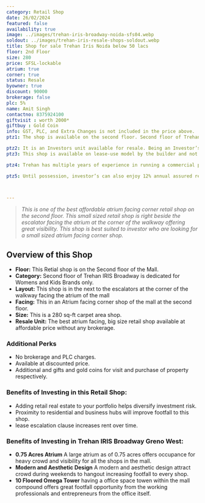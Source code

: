 ```yaml
---
category: Retail Shop
date: 26/02/2024
featured: false
availability: true
image: ../images/trehan-iris-broadway-noida-sfs04.webp
soldout: ../images/trehan-iris-resale-shops-soldout.webp
title: Shop for sale Trehan Iris Noida below 50 lacs
floor: 2nd Floor
size: 280
price: SFSL-lockable
atrium: true
corner: true
status: Resale
byowner: true
discount: 90000
brokerage: false
plc: 5%
name: Amit Singh
contactno: 8375924100
giftvisit : worth 2000*
giftbuy : Gold Coin
info: GST, PLC, and Extra Changes is not included in the price above.
ptz1: The shop is available on the second floor. Second floor of Trehan IRIS Broadway is dedicated for Womens and Kids Retail Stores.

ptz2: It is an Investors unit available for resale. Being an Investor’s unit being directly sold, there won’t be any brokerage included in the price.
ptz3: This shop is available on lease-use model by the builder and not for personal use.

ptz4: Trehan has multiple years of experience in running a commercial project on lease model, so the investors can be assured for rental yield from their shop for a long period of time.

ptz5: Until possession, investor’s can also enjoy 12% annual assured return by the builder.



---
```


> _This is one of the best affordable atrium facing corner retail shop on the second floor. This small sized retail shop is right beside the escalator facing the atrium at the corner of the walkway offering great visibility. This shop is best suited to investor who are looking for a small sized atrium facing corner shop._

## Overview of this Shop
* **Floor:** This Retial shop is on the Second floor of the Mall.
* **Category:** Second floor of Trehan IRIS Broadway is dedicated for Womens and Kids Brands only.
* **Layout:** This shop is in the next to the escalators at the corner of the walkway facing the atrium of the mall
* **Facing:** This in an Atrium facing corner shop of the mall at the second floor.
* **Size:** This is a 280 sq-ft carpet area shop.
* **Resale Unit:** The best atrium facing, big size retail shop available at affordable price without any brokerage.

### Additional Perks
* No brokerage and PLC charges.
* Available at discounted price.
* Additional and gifts and gold coins for visit and purchase of property respectively.

### Benefits of Investing in this Retail Shop:
* Adding retail real estate to your portfolio helps diversify investment risk.
* Proximity to residential and business hubs will improve footfall to this shop.
* lease escalation clause increases rent over time.

### Benefits of Investing in Trehan IRIS Broadway Greno West:
* **0.75 Acres Atrium** A large atrium as of 0.75 acres offers occupance for heavy crowd and visibility for all the shops in the mall.
* **Modern and Aesthetic Design** A modern and aesthetic design attract crowd during weekends to hangout increasing footfall to every shop.
* **10 Floored Omega Tower** having a office space towen within the mall compound offers great footfall opportunity from the working professionals and entrepreneurs from the office itself.